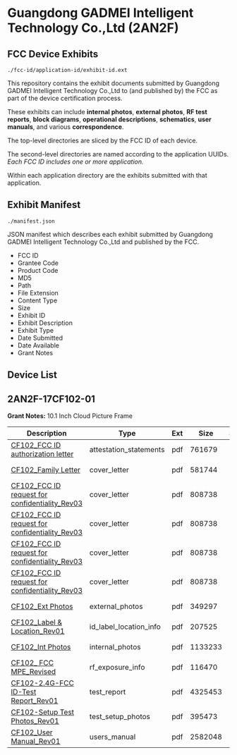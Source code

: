 # Guangdong GADMEI Intelligent Technology Co.,Ltd (2AN2F)
## FCC Device Exhibits

```
./fcc-id/application-id/exhibit-id.ext
```

This repository contains the exhibit documents submitted by Guangdong GADMEI Intelligent Technology Co.,Ltd to (and published by) the FCC as part of the device certification process.

These exhibits can include **internal photos**, **external photos**, **RF test reports**, **block diagrams**, **operational descriptions**, **schematics**, **user manuals**, and various **correspondence**.

The top-level directories are sliced by the FCC ID of each device.

The second-level directories are named according to the application UUIDs. *Each FCC ID includes one or more application.*

Within each application directory are the exhibits submitted with that application. 

## Exhibit Manifest

```
./manifest.json
```

JSON manifest which describes each exhibit submitted by Guangdong GADMEI Intelligent Technology Co.,Ltd and published by the FCC.

- FCC ID
- Grantee Code
- Product Code
- MD5
- Path
- File Extension
- Content Type
- Size
- Exhibit ID
- Exhibit Description
- Exhibit Type
- Date Submitted
- Date Available
- Grant Notes

## Device List
## 2AN2F-17CF102-01
**Grant Notes:** 10.1 Inch Cloud Picture Frame

| Description | Type | Ext | Size | Submitted | Available |
| ----------- | ---- | --- | ---- | --------- | --------- |
| [CF102_FCC ID authorization letter](2AN2F-17CF102-01/1c8d659715f2014fb0ef437ceac0e111/3630261.pdf) | attestation_statements | pdf | 761679 | 2017-11-07 | 2017-11-08 |
| [CF102_Family Letter](2AN2F-17CF102-01/1c8d659715f2014fb0ef437ceac0e111/3630260.pdf) | cover_letter | pdf | 581744 | 2017-11-07 | 2017-11-08 |
| [CF102_FCC ID request for confidentiality_Rev03](2AN2F-17CF102-01/1c8d659715f2014fb0ef437ceac0e111/3631327.pdf) | cover_letter | pdf | 808738 | 2017-11-07 | 2017-11-08 |
| [CF102_FCC ID request for confidentiality_Rev03](2AN2F-17CF102-01/1c8d659715f2014fb0ef437ceac0e111/3631327.pdf) | cover_letter | pdf | 808738 | 2017-11-08 | 2017-11-08 |
| [CF102_FCC ID request for confidentiality_Rev03](2AN2F-17CF102-01/1c8d659715f2014fb0ef437ceac0e111/3631327.pdf) | cover_letter | pdf | 808738 | 2017-11-08 | 2017-11-08 |
| [CF102_FCC ID request for confidentiality_Rev03](2AN2F-17CF102-01/1c8d659715f2014fb0ef437ceac0e111/3631327.pdf) | cover_letter | pdf | 808738 | 2017-11-08 | 2017-11-08 |
| [CF102_Ext Photos](2AN2F-17CF102-01/1c8d659715f2014fb0ef437ceac0e111/3630263.pdf) | external_photos | pdf | 349297 | 2017-11-07 | 2018-05-06 |
| [CF102_Label & Location_Rev01](2AN2F-17CF102-01/1c8d659715f2014fb0ef437ceac0e111/3630265.pdf) | id_label_location_info | pdf | 207525 | 2017-11-07 | 2017-11-08 |
| [CF102_Int Photos](2AN2F-17CF102-01/1c8d659715f2014fb0ef437ceac0e111/3630264.pdf) | internal_photos | pdf | 1133233 | 2017-11-07 | 2018-05-06 |
| [CF102_ FCC MPE_Revised](2AN2F-17CF102-01/1c8d659715f2014fb0ef437ceac0e111/3630268.pdf) | rf_exposure_info | pdf | 116470 | 2017-11-07 | 2017-11-08 |
| [CF102-2.4G-FCC ID-Test Report_Rev01](2AN2F-17CF102-01/1c8d659715f2014fb0ef437ceac0e111/3630269.pdf) | test_report | pdf | 4325453 | 2017-11-07 | 2017-11-08 |
| [CF102-Setup Test Photos_Rev01](2AN2F-17CF102-01/1c8d659715f2014fb0ef437ceac0e111/3630270.pdf) | test_setup_photos | pdf | 395473 | 2017-11-07 | 2018-05-06 |
| [CF102_User Manual_Rev01](2AN2F-17CF102-01/1c8d659715f2014fb0ef437ceac0e111/3630288.pdf) | users_manual | pdf | 2582048 | 2017-11-07 | 2018-05-06 |
